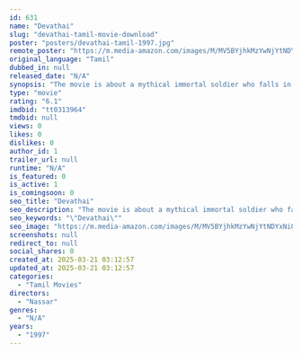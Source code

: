 ```yaml
---
id: 631
name: "Devathai"
slug: "devathai-tamil-movie-download"
poster: "posters/devathai-tamil-1997.jpg"
remote_poster: "https://m.media-amazon.com/images/M/MV5BYjhkMzYwNjYtNDYxNi00Y2U3LTk0MTMtNWYwZGY5YjAwZmUwXkEyXkFqcGdeQXVyMzMxMDUzNTk@._V1_SX300.jpg"
original_language: "Tamil"
dubbed_in: null
released_date: "N/A"
synopsis: "The movie is about a mythical immortal soldier who falls in love with a princess and tries to marry the princess (Keerthi Reddy) in her future birth...aided by a die-hard assistant who helps him in every step. Nasser acts as the s..."
type: "movie"
rating: "6.1"
imdbid: "tt0313964"
tmdbid: null
views: 0
likes: 0
dislikes: 0
author_id: 1
trailer_url: null
runtime: "N/A"
is_featured: 0
is_active: 1
is_comingsoon: 0
seo_title: "Devathai"
seo_description: "The movie is about a mythical immortal soldier who falls in love with a princess and tries to marry the princess (Keerthi Reddy) in her future birth...aided by a die-hard assistant who helps him in every step. Nasser acts as the s..."
seo_keywords: "\"Devathai\""
seo_image: "https://m.media-amazon.com/images/M/MV5BYjhkMzYwNjYtNDYxNi00Y2U3LTk0MTMtNWYwZGY5YjAwZmUwXkEyXkFqcGdeQXVyMzMxMDUzNTk@._V1_SX300.jpg"
screenshots: null
redirect_to: null
social_shares: 0
created_at: 2025-03-21 03:12:57
updated_at: 2025-03-21 03:12:57
categories:
  - "Tamil Movies"
directors:
  - "Nassar"
genres:
  - "N/A"
years:
  - "1997"
---
```

